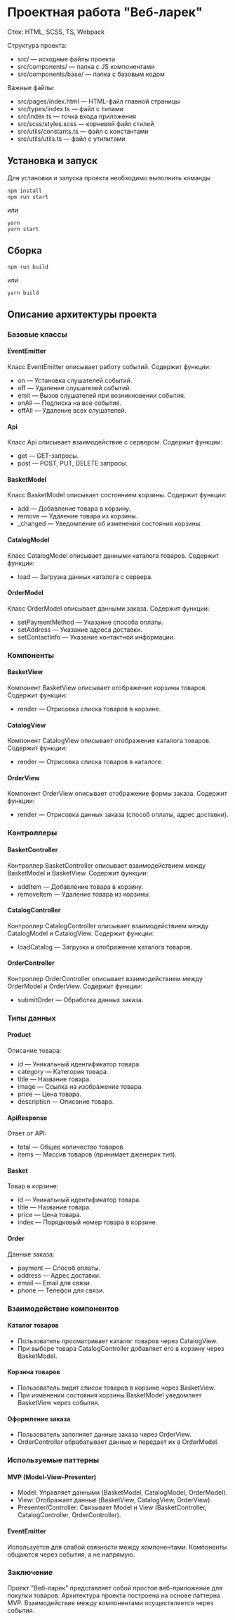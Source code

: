 # Проектная работа "Веб-ларек"

Стек: HTML, SCSS, TS, Webpack

Структура проекта:
- src/ — исходные файлы проекта
- src/components/ — папка с JS компонентами
- src/components/base/ — папка с базовым кодом

Важные файлы:
- src/pages/index.html — HTML-файл главной страницы
- src/types/index.ts — файл с типами
- src/index.ts — точка входа приложения
- src/scss/styles.scss — корневой файл стилей
- src/utils/constants.ts — файл с константами
- src/utils/utils.ts — файл с утилитами

## Установка и запуск
Для установки и запуска проекта необходимо выполнить команды

```
npm install
npm run start
```

или

```
yarn
yarn start
```
## Сборка

```
npm run build
```

или

```
yarn build
```

## Описание архитектуры проекта

### Базовые классы

#### EventEmitter
Класс EventEmitter описывает работу событий. Содержит функции:
- on — Установка слушателей событий.
- off — Удаление слушателей событий.
- emit — Вызов слушателей при возникновении события.
- onAll — Подписка на все события.
- offAll — Удаление всех слушателей.

#### Api
Класс Api описывает взаимодействие с сервером. Содержит функции:
- get — GET-запросы.
- post — POST, PUT, DELETE запросы.

#### BasketModel
Класс BasketModel описывает состоянием корзины. Содержит функции:
- add — Добавление товара в корзину.
- remove — Удаление товара из корзины.
- _changed — Уведомление об изменении состояния корзины.

#### CatalogModel
Класс CatalogModel описывает данными каталога товаров. Содержит функции:
- load — Загрузка данных каталога с сервера.

#### OrderModel
Класс OrderModel описывает данными заказа. Содержит функции:
- setPaymentMethod — Указание способа оплаты.
- setAddress — Указание адреса доставки.
- setContactInfo — Указание контактной информации.

### Компоненты

#### BasketView
Компонент BasketView описывает отображение корзины товаров. Содержит функции:
- render — Отрисовка списка товаров в корзине.

#### CatalogView
Компонент CatalogView описывает отображение каталога товаров. Содержит функции:
- render — Отрисовка списка товаров в каталоге.

#### OrderView
Компонент OrderView описывает отображение формы заказа. Содержит функции:
- render — Отрисовка данных заказа (способ оплаты, адрес доставки).

### Контроллеры

#### BasketController
Контроллер BasketController описывает взаимодействием между BasketModel и BasketView. Содержит функции:
- addItem — Добавление товара в корзину.
- removeItem — Удаление товара из корзины.

#### CatalogController
Контроллер CatalogController описывает взаимодействием между CatalogModel и CatalogView. Содержит функции:
- loadCatalog — Загрузка и отображение каталога товаров.

#### OrderController
Контроллер OrderController описывает взаимодействием между OrderModel и OrderView. Содержит функции:
- submitOrder — Обработка данных заказа.

### Типы данных

#### Product
Описание товара:
- id — Уникальный идентификатор товара.
- category — Категория товара.
- title — Название товара.
- image — Ссылка на изображение товара.
- price — Цена товара.
- description — Описание товара.

#### ApiResponse
Ответ от API:
- total — Общее количество товаров.
- items — Массив товаров (принимает дженерик тип).

#### Basket
Товар в корзине:
- id — Уникальный идентификатор товара.
- title — Название товара.
- price — Цена товара.
- index — Порядковый номер товара в корзине.

#### Order
Данные заказа:
- payment — Способ оплаты.
- address — Адрес доставки.
- email — Email для связи.
- phone — Телефон для связи.

### Взаимодействие компонентов

#### Каталог товаров
- Пользователь просматривает каталог товаров через CatalogView.
- При выборе товара CatalogController добавляет его в корзину через BasketModel.

#### Корзина товаров
- Пользователь видит список товаров в корзине через BasketView.
- При изменении состояния корзины BasketModel уведомляет BasketView через события.

#### Оформление заказа
- Пользователь заполняет данные заказа через OrderView.
- OrderController обрабатывает данные и передает их в OrderModel.

### Используемые паттерны

#### MVP (Model-View-Presenter)
- Model: Управляет данными (BasketModel, CatalogModel, OrderModel).
- View: Отображает данные (BasketView, CatalogView, OrderView).
- Presenter/Controller: Связывает Model и View (BasketController, CatalogController, OrderController).

#### EventEmitter
Используется для слабой связности между компонентами. Компоненты общаются через события, а не напрямую.

### Заключение
Проект "Веб-ларек" представляет собой простое веб-приложение для покупки товаров. Архитектура проекта построена на основе паттерна MVP. Взаимодействие между компонентами осуществляется через события.